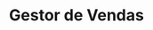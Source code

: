 ---
image_path: /assets/img/members/gutajr.jpg
name: Guta Jr.
email: gutajunior33@gmail.com
title: Gestor de Vendas
description: Licenciado em Economia e Gestão na Universidade Católica de Moçambique na Província de Tete
level: 3
---